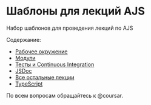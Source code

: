 # Шаблоны для лекций AJS

Набор шаблонов для проведения лекций по AJS

Содержание:
* [Рабочее окружение](/workspace)
* [Модули](/modules)
* [Тесты и Continuous Integration](/tests-ci)
* [JSDoc](/jsdoc)
* [Все остальные лекции](/jsdoc)
* [TypeScript](/typescript)

По всем вопросам обращайтесь к @coursar.
